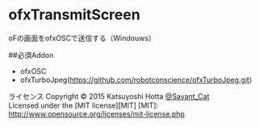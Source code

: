# ofxTransmitScreen
oFの画面をofxOSCで送信する（Windouws）

##必須Addon
+ ofxOSC 
+ ofxTurboJpeg(https://github.com/robotconscience/ofxTurboJpeg.git)

ライセンス
Copyright &copy; 2015 Katsuyoshi Hotta [@Savant_Cat](https://twitter.com/Savant_Cat)  
Licensed under the [MIT license][MIT]
[MIT]: http://www.opensource.org/licenses/mit-license.php
